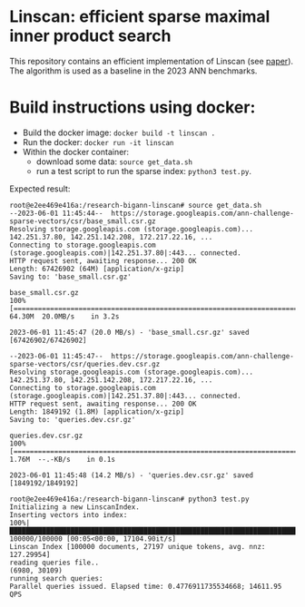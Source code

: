 # Linscan: efficient sparse maximal inner product search

This repository contains an efficient implementation of Linscan (see [paper](https://arxiv.org/abs/2301.10622)). The algorithm is used as a baseline in the 2023 ANN benchmarks.

# Build instructions using docker:

- Build the docker image: `docker build -t linscan .`
- Run the docker:  `docker run -it linscan`
- Within the docker container: 
  - download some data: `source get_data.sh`
  - run a test script to run the sparse index: `python3 test.py`.

Expected result:
```
root@e2ee469e416a:/research-bigann-linscan# source get_data.sh 
--2023-06-01 11:45:44--  https://storage.googleapis.com/ann-challenge-sparse-vectors/csr/base_small.csr.gz
Resolving storage.googleapis.com (storage.googleapis.com)... 142.251.37.80, 142.251.142.208, 172.217.22.16, ...
Connecting to storage.googleapis.com (storage.googleapis.com)|142.251.37.80|:443... connected.
HTTP request sent, awaiting response... 200 OK
Length: 67426902 (64M) [application/x-gzip]
Saving to: 'base_small.csr.gz'

base_small.csr.gz                                                    100%[=====================================================================================================================================================================>]  64.30M  20.0MB/s    in 3.2s    

2023-06-01 11:45:47 (20.0 MB/s) - 'base_small.csr.gz' saved [67426902/67426902]

--2023-06-01 11:45:47--  https://storage.googleapis.com/ann-challenge-sparse-vectors/csr/queries.dev.csr.gz
Resolving storage.googleapis.com (storage.googleapis.com)... 142.251.37.80, 142.251.142.208, 172.217.22.16, ...
Connecting to storage.googleapis.com (storage.googleapis.com)|142.251.37.80|:443... connected.
HTTP request sent, awaiting response... 200 OK
Length: 1849192 (1.8M) [application/x-gzip]
Saving to: 'queries.dev.csr.gz'

queries.dev.csr.gz                                                   100%[=====================================================================================================================================================================>]   1.76M  --.-KB/s    in 0.1s    

2023-06-01 11:45:48 (14.2 MB/s) - 'queries.dev.csr.gz' saved [1849192/1849192]

root@e2ee469e416a:/research-bigann-linscan# python3 test.py 
Initializing a new LinscanIndex.
Inserting vectors into index:
100%|███████████████████████████████████████████████████████████████████████████████████████████████████████████████████████████████████████████████████████████████████████████████████████████████████████████████████████████████████| 100000/100000 [00:05<00:00, 17104.90it/s]
Linscan Index [100000 documents, 27197 unique tokens, avg. nnz: 127.29954]
reading queries file..
(6980, 30109)
running search queries:
Parallel queries issued. Elapsed time: 0.4776911735534668; 14611.95 QPS
```
